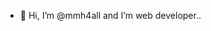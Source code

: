 - 👋 Hi, I’m @mmh4all and I’m web developer..

<!---
mmh4all/mmh4all is a ✨ special ✨ repository because its `README.md` (this file) appears on your GitHub profile.
You can click the Preview link to take a look at your changes.
--->

